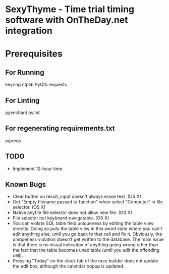 # SexyThyme - Time trial timing software with OnTheDay.net integration

# Prerequisites

## For Running
keyring
ntplib
PyQt5
requests

## For Linting
pyenchant
pylint

## For regenerating requirements.txt
pipreqs

## TODO
- Implement 12-hour time.

## Known Bugs
- Clear button on result_input doesn't always erase text. (OS X)
- Get "Empty filename passed to function" when select "Computer" in file
  selector. (OS X)
- Native anyfile file selector does not allow new file. (OS X)
- File selector not keyboard-navigatable. (OS X)
- You can violate SQL table field uniqueness by editing the table view directly.
  Doing so puts the table view in this weird state where you can't edit anything
  else, until you go back to that cell and fix it. Obviously, the uniqueness
  violation doesn't get written to the database. The main issue is that there
  is no visual indication of anything going wrong other than the fact that
  the table becomes uneditable (until you edit the offending cell).
- Pressing "Today" on the clock tab of the race builder does not update the
  edit box, although the calendar popup is updated.
